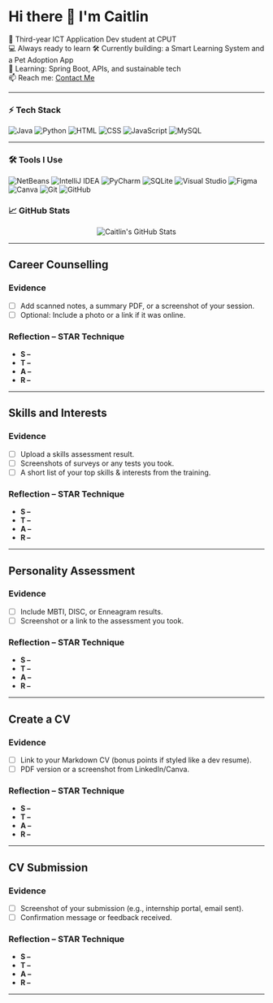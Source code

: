 # Hi there 👋 I'm Caitlin

🧠 Third-year ICT Application Dev student at CPUT  
💻 Always ready to learn
🛠️ Currently building: a Smart Learning System and a Pet Adoption App  
🌱 Learning: Spring Boot, APIs, and sustainable tech  
📫 Reach me: [Contact Me](mailto:230426271@mycput.ac.za)  
<!--🔗 Portfolio: [Check out my digital portfolio](https://github.com/CaitlinMalan28)-->

---

### ⚡ Tech Stack
![Java](https://img.shields.io/badge/Java-orange?logo=java&logoColor=white)
![Python](https://img.shields.io/badge/Python-3776AB?logo=python&logoColor=white)
![HTML](https://img.shields.io/badge/HTML5-e34c26?logo=html5&logoColor=white)
![CSS](https://img.shields.io/badge/CSS3-1572b6?logo=css3&logoColor=white)
![JavaScript](https://img.shields.io/badge/JavaScript-f7df1e?logo=javascript&logoColor=black)
![MySQL](https://img.shields.io/badge/MySQL-4479A1?logo=mysql&logoColor=white)

---

### 🛠️ Tools I Use

![NetBeans](https://img.shields.io/badge/NetBeans-1B6AC6?logo=apache-netbeans-ide&logoColor=white&style=for-the-badge)
![IntelliJ IDEA](https://img.shields.io/badge/IntelliJ%20IDEA-000000?logo=intellij-idea&logoColor=white&style=for-the-badge)
![PyCharm](https://img.shields.io/badge/PyCharm-000000?logo=pycharm&logoColor=white&style=for-the-badge)
![SQLite](https://img.shields.io/badge/SQLite-07405E?logo=sqlite&logoColor=white&style=for-the-badge)
![Visual Studio](https://img.shields.io/badge/Visual%20Studio-5C2D91?logo=visual-studio&logoColor=white&style=for-the-badge)
![Figma](https://img.shields.io/badge/Figma-F24E1E?logo=figma&logoColor=white&style=for-the-badge)
![Canva](https://img.shields.io/badge/Canva-00C4CC?logo=canva&logoColor=white&style=for-the-badge)
![Git](https://img.shields.io/badge/Git-F05032?logo=git&logoColor=white&style=for-the-badge)
![GitHub](https://img.shields.io/badge/GitHub-181717?logo=github&logoColor=white&style=for-the-badge)

### 📈 GitHub Stats
<p align="center">
  <img src="https://github-readme-stats.vercel.app/api?username=CaitlinMalan28&show_icons=true&theme=radical" alt="Caitlin's GitHub Stats" />
</p>

---

## Career Counselling

### Evidence
- [ ] Add scanned notes, a summary PDF, or a screenshot of your session.
- [ ] Optional: Include a photo or a link if it was online.

### Reflection – STAR Technique
- **S –** 
- **T –** 
- **A –** 
- **R –** 

---

## Skills and Interests

### Evidence
- [ ] Upload a skills assessment result.
- [ ] Screenshots of surveys or any tests you took.
- [ ] A short list of your top skills & interests from the training.

### Reflection – STAR Technique
- **S –** 
- **T –** 
- **A –** 
- **R –** 

---

## Personality Assessment

### Evidence
- [ ] Include MBTI, DISC, or Enneagram results.
- [ ] Screenshot or a link to the assessment you took.

### Reflection – STAR Technique
- **S –** 
- **T –** 
- **A –** 
- **R –** 

---

## Create a CV

### Evidence
- [ ] Link to your Markdown CV (bonus points if styled like a dev resume).
- [ ] PDF version or a screenshot from LinkedIn/Canva.

### Reflection – STAR Technique
- **S –** 
- **T –** 
- **A –** 
- **R –** 

---

## CV Submission

### Evidence
- [ ] Screenshot of your submission (e.g., internship portal, email sent).
- [ ] Confirmation message or feedback received.

### Reflection – STAR Technique
- **S –** 
- **T –** 
- **A –** 
- **R –** 

---


<!-- *"Writing code that heals like poetry. Pushing builds that break limits."* – me-->
